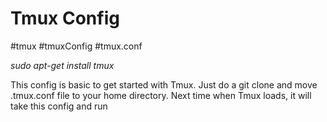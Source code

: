 # Tmux Config
#tmux #tmuxConfig #tmux.conf

_sudo apt-get install tmux_

This config is basic to get started with Tmux. Just do a git clone and move .tmux.conf file to your home directory. Next time when Tmux loads, it will take this config and run
